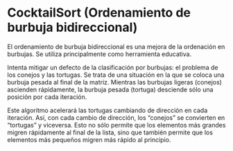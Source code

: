 # CocktailSort (Ordenamiento de burbuja bidireccional)

El ordenamiento de burbuja bidireccional es una mejora de la ordenación en burbujas. Se utiliza principalmente como herramienta educativa.

Intenta mitigar un defecto de la clasificación por burbujas: el problema de los conejos y las tortugas. Se trata de una situación en la que se coloca una burbuja pesada al final de la matriz. Mientras las burbujas ligeras (conejos) ascienden rápidamente, la burbuja pesada (tortuga) desciende sólo una posición por cada iteración.

Este algoritmo acelerará las tortugas cambiando de dirección en cada iteración. Así, con cada cambio de dirección, los “conejos” se convierten en “tortugas” y viceversa. Esto no sólo permite que los elementos más grandes migren rápidamente al final de la lista, sino que también permite que los elementos más pequeños migren más rápido al principio.
